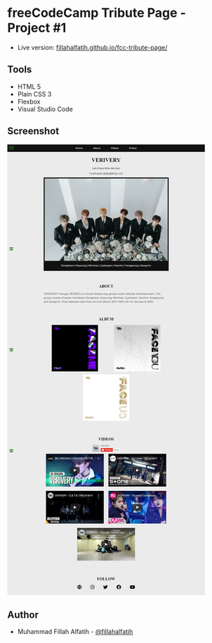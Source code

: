 # freeCodeCamp Tribute Page - Project #1
- Live version: [fillahalfatih.github.io/fcc-tribute-page/](https://fillahalfatih.github.io/fcc-tribute-page/)

## Tools
- HTML 5
- Plain CSS 3
- Flexbox
- Visual Studio Code

## Screenshot
![freeCodeCamp Tribute Page](https://github.com/fillahalfatih/fcc-tribute-page/blob/main/screenshot/Tribute-Page-freeCodeCamp-Project.png "Tribute Page")

## Author
- Muhammad Fillah Alfatih - [@fillahalfatih](github.com/fillahalfatih)
